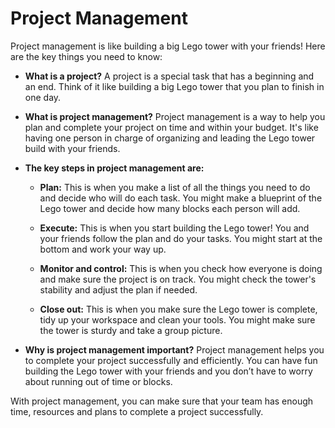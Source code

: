 # Project Management

Project management is like building a big Lego tower with your friends! Here are the key things you need to know:

- **What is a project?** A project is a special task that has a beginning and an end. Think of it like building a big Lego tower that you plan to finish in one day.
- **What is project management?** Project management is a way to help you plan and complete your project on time and within your budget. It's like having one person in charge of organizing and leading the Lego tower build with your friends.
- **The key steps in project management are:**

   * **Plan:** This is when you make a list of all the things you need to do and decide who will do each task. You might make a blueprint of the Lego tower and decide how many blocks each person will add.
   
   * **Execute:** This is when you start building the Lego tower! You and your friends follow the plan and do your tasks. You might start at the bottom and work your way up.
   
   * **Monitor and control:** This is when you check how everyone is doing and make sure the project is on track. You might check the tower's stability and adjust the plan if needed.
   
   * **Close out:** This is when you make sure the Lego tower is complete, tidy up your workspace and clean your tools. You might make sure the tower is sturdy and take a group picture. 
   
- **Why is project management important?** Project management helps you to complete your project successfully and efficiently. You can have fun building the Lego tower with your friends and you don’t have to worry about running out of time or blocks.

With project management, you can make sure that your team has enough time, resources and plans to complete a project successfully.
